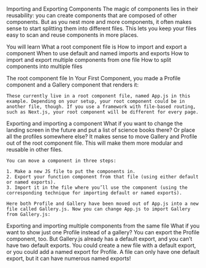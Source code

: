 Importing and Exporting Components
    The magic of components lies in their reusability: you can create components that are composed of other components. But as you nest more and more components, it often makes sense to start splitting them into different files. This lets you keep your files easy to scan and reuse components in more places.

You will learn
    What a root component file is
    How to import and export a component
    When to use default and named imports and exports
    How to import and export multiple components from one file
    How to split components into multiple files

The root component file 
    In Your First Component, you made a Profile component and a Gallery component that renders it:


    These currently live in a root component file, named App.js in this example. Depending on your setup, your root component could be in another file, though. If you use a framework with file-based routing, such as Next.js, your root component will be different for every page.

Exporting and importing a component 
    What if you want to change the landing screen in the future and put a list of science books there? Or place all the profiles somewhere else? It makes sense to move Gallery and Profile out of the root component file. This will make them more modular and reusable in other files.
    
    You can move a component in three steps:

    1. Make a new JS file to put the components in.
    2. Export your function component from that file (using either default or named exports).
    3. Import it in the file where you’ll use the component (using the corresponding technique for importing default or named exports).
    
    Here both Profile and Gallery have been moved out of App.js into a new file called Gallery.js. Now you can change App.js to import Gallery from Gallery.js:


Exporting and importing multiple components from the same file 
    What if you want to show just one Profile instead of a gallery? You can export the Profile component, too. But Gallery.js already has a default export, and you can’t have two default exports. You could create a new file with a default export, or you could add a named export for Profile. A file can only have one default export, but it can have numerous named exports!